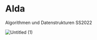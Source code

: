 # Alda
Algorithmen und Datenstrukturen SS2022

![Untitled (1)](https://user-images.githubusercontent.com/89982382/164245220-2f952be4-8930-4f9d-9624-ad60e3f433e7.jpg)
